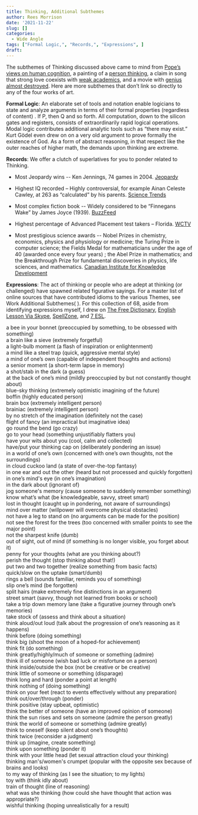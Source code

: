 ```yaml
---
title: Thinking, Additional Subthemes
author: Rees Morrison
date: '2021-11-22'
slug: []
categories:
  - Wide Angle
tags: ["Formal Logic,", "Records,", "Expressions", ]
draft: 
---
```


The subthemes of Thinking discussed above came to mind from [Pope’s views on human cognition](raven), a painting of a [person  thinking](Aracharon), a claim in song that strong love coexists with [weak academics](wonderful), and a movie with [genius almost destroyed](beautiful). Here are more subthemes that don’t link so directly to any of the four works of art.

<!--more-->

**Formal Logic**: An elaborate set of tools and notation enable logicians to state and analyze arguments in terms of their formal properties (regardless of content)  .  If P, then Q and so forth.  All computation, down to the silicon gates and registers, consists of extraordinarily rapid logical operations.  Modal logic contributes additional analytic tools such as “there may exist.”  Kurt Gödel even drew on on a very old argument to prove formally the existence of God.  As a form of abstract reasoning, in that respect like the outer reaches of higher math, the demands upon thinking are extreme.

**Records**:  We offer a clutch of superlatives for you to ponder related to Thinking.

* Most Jeopardy wins -- Ken Jennings, 74 games in 2004. [Jeopardy](https://www.jeopardy.com/contestant-zone/hall-of-fame)  

* Highest IQ recorded – Highly controversial, for example Ainan Celeste Cawley, at 263 as “calculated” by his parents.  [Science Trends](https://sciencetrends.com/highest-possible-iq-people-hold-world-record/)  

* Most complex fiction book -- Widely considered to be “Finnegans Wake” by James Joyce (1939). [BuzzFeed]( https://www.buzzfeed.com/louispeitzman/the-25-most-challenging-books-you-will-ever-read)  

* Highest percentage of Advanced Placement test takers – Florida. [WCTV](https://www.wctv.tv/2021/02/28/florida-jumps-to-2-in-nation-for-successful-ap-test-performance/)  

* Most prestigious science awards -- Nobel Prizes in chemistry, economics, physics and physiology or medicine; the Turing Prize in computer science; the Fields Medal for mathematicians under the age of 40 (awarded once every four years)  ; the Abel Prize in mathematics; and the Breakthrough Prize for fundamental discoveries in physics, life sciences, and mathematics. [Canadian Institute for Knowledge Development](https://ieconferences.cikd.ca/most-prestigious-science-awards-in-world-1/)  

**Expressions**:  The act of thinking or people who are adept at thinking (or challenged)   have spawned related figurative sayings.  For a master list of online sources that have contributed idioms to the various Themes, see Work Additional Subthemes(  ).  For this collection of 68, aside from identifying expressions myself, I drew on [The Free Dictionary](https://idioms.thefreedictionary.com/thinking), [English Lesson Via Skype](https://www.englishlessonviaskype.com/10-idioms-about-thinking-and-learning/), [SpellZone](https://www.spellzone.com/blog/25_idioms_about_thought_and_memory.htm), and [7 ESL](https://7esl.com/idioms-about-thinking-and-learning/).

a bee in your bonnet (preoccupied by something, to be obsessed with something)    
a brain like a sieve (extremely forgetful)  
a light-bulb moment (a flash of inspiration or enlightenment)  
a mind like a steel trap (quick, aggressive mental style)  
a mind of one’s own (capable of independent thoughts and actions)  
a senior moment (a short-term lapse in memory)  
a shot/stab in the dark (a guess)  
at the back of one’s mind (mildly preoccupied by but not constantly thought about)  
blue-sky thinking (extremely optimistic imagining of the future)  
boffin (highly educated person)  
brain box (extremely intelligent person)  
brainiac (extremely intelligent person)  
by no stretch of the imagination (definitely not the case)  
flight of fancy (an impractical but imaginative idea)  
go round the bend (go crazy)  
go to your head (something unjustifiably flatters you)  
have your wits about you (cool, calm and collected)  
have/put your thinking cap on (deliberately pondering an issue)  
in a world of one’s own (concerned with one’s own thoughts, not the surroundings)  
in cloud cuckoo land (a state of over-the-top fantasy)  
in one ear and out the other (heard but not processed and quickly forgotten)  
in one’s mind's eye (in one’s imagination)  
in the dark about (ignorant of)  
jog someone's memory (cause someone to suddenly remember something)  
know what’s what (be knowledgeable, savvy, street smart)  
lost in thought (caught up in pondering, not aware of surroundings)  
mind over matter (willpower will overcome physical obstacles)  
not have a leg to stand on (no arguments can be made for the position)  
not see the forest for the trees (too concerned with smaller points to see the major point)  
not the sharpest knife (dumb)  
out of sight, out of mind (if something is no longer visible, you forget about it)  
penny for your thoughts (what are you thinking about?)  
perish the thought (stop thinking about that!)  
put two and two together (realize something from basic facts)  
quick/slow on the uptake (smart/dumb)  
rings a bell (sounds familiar, reminds you of something)  
slip one’s mind (be forgotten)  
split hairs (make extremely fine distinctions in an argument)  
street smart (savvy, though not learned from books or school)  
take a trip down memory lane (take a figurative journey through one’s memories)  
take stock of (assess and think about a situation)  
think aloud/out loud (talk about the progression of one’s reasoning as it happens)  
think before (doing something)  
think big (shoot the moon of a hoped-for achievement)  
think fit (do something)  
think greatly/highly/much of someone or something (admire)  
think ill of someone (wish bad luck or misfortune on a person)  
think inside/outside the box (not be creative or be creative)  
think little of someone or something (disparage)  
think long and hard (ponder a point at length)  
think nothing of (doing something)  
think on your feet (react to events effectively without any preparation)  
think out/over/through (ponder)   
think positive (stay upbeat, optimistic)  
think the better of someone (have an improved opinion of someone)  
think the sun rises and sets on someone (admire the person greatly)  
think the world of someone or something (admire greatly)  
think to oneself (keep silent about one’s thoughts)  
think twice (reconsider a judgment)  
think up (imagine, create something)  
think upon something (ponder it)  
think with your little head (let sexual attraction cloud your thinking)  
thinking man's/women's crumpet (popular with the opposite sex because of brains and looks)  
to my way of thinking (as I see the situation; to my lights)  
toy with (think idly about)  
train of thought (line of reasoning)  
what was she thinking (how could she have thought that action was appropriate?)  
wishful thinking (hoping unrealistically for a result)  
